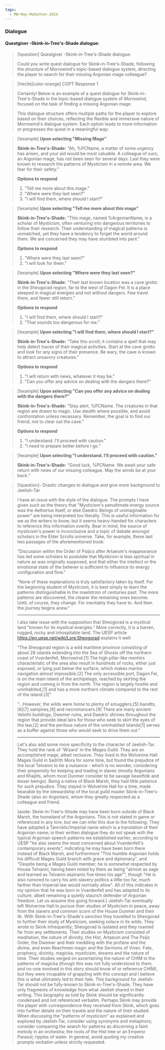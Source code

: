 ```yaml
---
tags:
  - MW-May-Modathon-2024
---
```

### Dialogue

#### Questgiver -Skink-in-Tree's-Shade dialogue:
> [!question] Questgiver -Skink-in-Tree's-Shade dialogue:
> 
> Could you write quest dialogue for Skink-in-Tree's-Shade, following the structure of Morrowind's topic-based dialogue system, directing the player to search for their missing Argonian mage colleague?

> [!recite|color-orange] CGPT Response 1
> 
> Certainly! Below is an example of a quest dialogue for Skink-in-Tree's-Shade in the topic-based dialogue system of _Morrowind_, focused on the task of finding a missing Argonian mage.
> 
> This dialogue structure offers multiple paths for the player to explore based on their choices, reflecting the flexible and immersive nature of Morrowind's dialogue system. Each option leads to more information or progresses the quest in a meaningful way:

> [!example] **Upon selecting "Missing Mage"**
> 
> **Skink-in-Tree's-Shade:** "Ah, \%PCName, a matter of some urgency has arisen, and your aid would be most valuable. A colleague of ours, an Argonian mage, has not been seen for several days. Last they were known to research the patterns of Mysticism in a remote area. We fear for their safety."
>
> **Options to respond**
>
> 1. "Tell me more about this mage."
> 2. "Where were they last seen?"
> 3. "I will find them, where should I start?"
 
> [!example] **Upon selecting "Tell me more about this mage"**
> 
> **Skink-in-Tree's-Shade:** "This mage, named %ArgonianName, is a scholar of Mysticism, often venturing into dangerous territories to follow their research. Their understanding of magical patterns is unmatched, yet they have a tendency to forget the world around them. We are concerned they may have stumbled into peril."
> 
> **Options to respond**
> 
> 1. "Where were they last seen?"
> 2. "I will look for them."

> [!example] **Upon selecting "Where were they last seen?"**
>
> **Skink-in-Tree's-Shade:** "Their last known location was a cave grotto in the Sheogorad region, far to the west of Dagon Fel. It is a place steeped in magical energies and not without dangers. Few travel there, and fewer still return."
>
> **Options to respond**
> 
> 1. "I will find them, where should I start?"
> 2. "That sounds too dangerous for me."

> [!example] **Upon selecting "I will find them, where should I start?"**
>
> **Skink-in-Tree's-Shade:** "Take this scroll; it contains a spell that may help detect traces of their magical activities. Start at the cave grotto and look for any signs of their presence. Be wary, the cave is known to attract unsavory creatures."
> 
> **Options to respond**
> 1. "I will return with news, whatever it may be."
> 2. "Can you offer any advice on dealing with the dangers there?"

> [!example] **Upon selecting "Can you offer any advice on dealing with the dangers there?"**
>
> **Skink-in-Tree's-Shade:** "Stay alert, %PCName. The creatures in that region are drawn to magic. Use stealth where possible, and avoid confrontation unless necessary. Remember, the goal is to find our friend, not to clear out the cave."
>
> **Options to respond**
> 1. "I understand. I'll proceed with caution."
> 2. "I need to prepare better before I go."

> [!example] **Upon selecting "I understand. I'll proceed with caution."**
>
> **Skink-in-Tree's-Shade:** "Good luck, %PCName. We await your safe return with news of our missing colleague. May the winds be at your back."


> [!question]- Drastic changes to dialogue and give more background to Jeelish-Tar
> 
> I have an issue with the style of the dialogue. The prompts I have given such as the theory that "Mysticism's penultimate energy source was the Aetherius Itself, or else Daedric Beings of unimaginable power" are being interpreted too literally. This is useful information for we as the writers to know, but it seems heavy-handed for characters to reference this information overtly. Bear in mind, the source of mysticism's power is inconclusive and a topic of debate amongst scholars in the Elder Scrolls universe. Take, for example, these last two passages of the aforementioned book: 
> 
> 	"Discussion within the Order of Psijics after Artaeum's reappearance has led some scholars to postulate that Mysticism is less spiritual in nature as was originally supposed, and that either the intellect or the emotional state of the believer is sufficient to influence its energy configuration and flow." 
> 	
> 	"None of these explanations is truly satisfactory taken by itself. For the beginning student of Mysticism, it is best simply to learn the patterns distinguishable in the maelstrom of centuries past. The more patterns are discovered, the clearer the remaining ones become. Until, of course, they change. For inevitably they have to. And then the journey begins anew." 
> 
> --- 
> 
> I also take issue with the supposition that Sheogorad is a mystical land "known for its mystical energies." More correctly, it is a barren, rugged, rocky and inhospitable land. The UESP article https://en.uesp.net/wiki/Lore:Sheogorad explains it well: 
> 
> 	"The Sheogorad region is a wild maritime province consisting of about 28 islands extending into the Sea of Ghosts off the northern coast of Vvardenfell, Morrowind.[1] The high pillar-like menhirs characteristic of the area also result in hundreds of rocks, either just exposed, or lying just below the surface, which makes marine navigation almost impossible.[2] The only accessible port, Dagon Fel, is on the main island of the archipelago, reached by skirting the region and coming in from the north. The region is largely hostile and uninhabited,[1] and has a more northern climate compared to the rest of the island.[3]" 
> 	
> 	"...However, the wilds were home to plenty of smugglers,[5] bandits,[6][7] vampires,[8] and necromancers.[9] There are many ancient Velothi buildings, Dwemer ruins, and Daedric shrines throughout the region that provide ideal lairs for those who seek to skirt the eyes of the law,[2] and the perilous nature of the uninhabited islands[1] serves as a buffer against those who would seek to drive them out." 
> 
> --- 
> 
> Let's also add some more specificity to the character of Jeelish-Tar. They hold the rank of 'Wizard' in the Mages Guild. They are an accomplished mage, albeit reclusive. They lived in the Wolverine Hall Mages Guild in Sadrith Mora for some time, but found the prejudice of the local Telvanni to be a nuisance - which is no wonder, considering their propensity for keeping and trading in slaves (mostly Argonians and Khajiits, whom most Dunmer consider to be savage beastfolk and lesser beings). Being a native of Black Marsh, they had little patience for such prejudice. They stayed in Wolverine Hall for a time, made bearable by the stewardship of the local guild master Skink-in-Tree's-Shade (also an Argonian), whom they greatly respected as a colleague and friend. 
> 
> (aside: Skink-in-Tree's-Shade may have been born outside of Black Marsh, the homeland of the Argonians. This is not stated in game or referenced in any lore, but we can infer this due to the following: They have adopted a Tamrielic/Imperial name which is a translation of their Argonian name; in their written dialogue they do not speak with the typical Argonian speech patterns we established earlier; according to UESP "he also seems the most concerned about Vvardenfell's contemporary events", indicating he may have been born there instead of Black Marsh, and furthermore "This humble Argonian holds his difficult Mages Guild branch with grace and diplomacy", and "Despite being a Mages Guild member, he is somewhat respected by House Telvanni, having been noted by them as being "almost as sage and learned as Telvanni aspirants five times his age"", though "He is also rumored to carry his anti-slavery politics a little too far, much farther than Imperial law would normally allow". All of this indicates in my opinion that he was born in Vvardenfell and has adapted to its culture, albeit remaining a quietly staunch defender of Argonian freedom. Let us assume this going forward.) Jeelish-Tar eventually left Wolverine Hall to pursue their studies of Mysticism in peace, away from the slavers and common scorn of the House Dunmer and their ilk. With Skink-in-Tree's-Shade's sanction they travelled to Sheogorad to further their study of Mysticism, seeking solace in its wilds. They wrote to Skink infrequently; Sheogorad is isolated and they roamed far from any settlements. Their studies on Mysticism consisted of meditation, the nature of divinity, the Hist, Artaeum and The Psijic Order, the Dwemer and their meddling with the profane and the divine, and even Reachmen magic and the Sermons of Vivec. Fate, prophecy, divinity, magicka, mysticism, dreams and the nature of time. Their studies verged on ascertaining the nature of CHIM in the patterns of magicka (though this was not fully understood to them, and no-one involved in this story should know of or reference CHIM), but they were incapable of grappling with this concept and I believe this is what ultimately led to their fate. This background for Jeelish-Tar should not be fully-known to Skink-in-Tree's-Shade. They have only fragments of knowledge from what Jeelish shared in their writing. This biography as told by Skink should be significantly condensed and not referenced verbatim. Perhaps Skink may provide the player with correspondence they received from Skink, which goes into further details on their travels and the nature of their studied. When discussing the "patterns of mysticism" as explained and explored by Jeelish-Tar, consider using synonyms and metaphors; consider comparing the search for patterns as discerning a faint melody in an orchestra; the roots of the Hist tree or an Emperor Parasol; ripples of water. In general, avoid quoting my creative prompts verbatim unless strictly requested.

